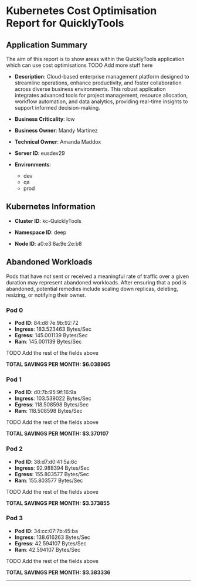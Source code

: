 # Kubernetes Cost Optimisation Report for QuicklyTools

## Application Summary

The aim of this report is to show areas within the QuicklyTools application which can use cost optimisations 
 TODO Add more stuff here

- **Description**: Cloud-based enterprise management platform designed to streamline operations, enhance productivity, and foster collaboration across diverse business environments. This robust application integrates advanced tools for project management, resource allocation, workflow automation, and data analytics, providing real-time insights to support informed decision-making.

- **Business Criticality**: low

- **Business Owner**: Mandy Martinez

- **Technical Owner**: Amanda Maddox

- **Server ID**: eusdev29

- **Environments**: 

	 - dev
	- qa
	- prod
## Kubernetes Information
- **Cluster ID**: kc-QuicklyTools

- **Namespace ID**: deep

- **Node ID**: a0:e3:8a:9e:2e:b8

## Abandoned Workloads
Pods that have not sent or received a meaningful rate of traffic over a given duration may represent abandoned workloads. After ensuring that a pod is abandoned, potential remedies include scaling down replicas, deleting, resizing, or notifying their owner.

### Pod 0
- **Pod ID**: 84:d8:7e:9b:92:72
- **Ingress**: 183.523463 Bytes/Sec
- **Egress**: 145.001139 Bytes/Sec
- **Ram**: 145.001139 Bytes/Sec




 TODO Add the rest of the fields above


**TOTAL SAVINGS PER MONTH: $6.038965**

### Pod 1
- **Pod ID**: d0:7b:95:9f:16:9a
- **Ingress**: 103.539022 Bytes/Sec
- **Egress**: 118.508598 Bytes/Sec
- **Ram**: 118.508598 Bytes/Sec




 TODO Add the rest of the fields above


**TOTAL SAVINGS PER MONTH: $3.370107**

### Pod 2
- **Pod ID**: 38:d7:d0:41:5a:6c
- **Ingress**: 92.988394 Bytes/Sec
- **Egress**: 155.803577 Bytes/Sec
- **Ram**: 155.803577 Bytes/Sec




 TODO Add the rest of the fields above


**TOTAL SAVINGS PER MONTH: $3.373855**

### Pod 3
- **Pod ID**: 34:cc:07:7b:45:ba
- **Ingress**: 138.616263 Bytes/Sec
- **Egress**: 42.594107 Bytes/Sec
- **Ram**: 42.594107 Bytes/Sec




 TODO Add the rest of the fields above


**TOTAL SAVINGS PER MONTH: $3.383336**


---
